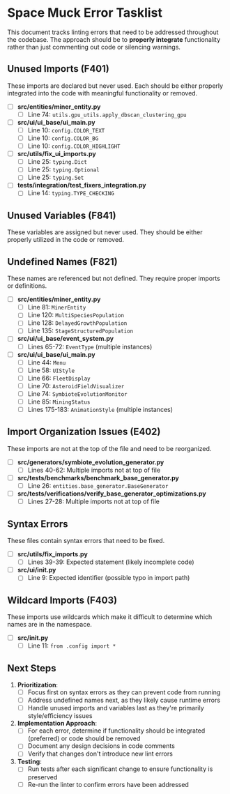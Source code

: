 # Space Muck Error Tasklist

This document tracks linting errors that need to be addressed throughout the codebase. The approach should be to **properly integrate** functionality rather than just commenting out code or silencing warnings.

## Unused Imports (F401)

These imports are declared but never used. Each should be either properly integrated into the code with meaningful functionality or removed.

- [ ] **src/entities/miner_entity.py**
  - [ ] Line 74: `utils.gpu_utils.apply_dbscan_clustering_gpu`

- [ ] **src/ui/ui_base/ui_main.py**
  - [ ] Line 10: `config.COLOR_TEXT`
  - [ ] Line 10: `config.COLOR_BG`
  - [ ] Line 10: `config.COLOR_HIGHLIGHT`

- [ ] **src/utils/fix_ui_imports.py**
  - [ ] Line 25: `typing.Dict`
  - [ ] Line 25: `typing.Optional`
  - [ ] Line 25: `typing.Set`

- [ ] **tests/integration/test_fixers_integration.py**
  - [ ] Line 14: `typing.TYPE_CHECKING`

## Unused Variables (F841)

These variables are assigned but never used. They should be either properly utilized in the code or removed.

## Undefined Names (F821)

These names are referenced but not defined. They require proper imports or definitions.

- [ ] **src/entities/miner_entity.py**
  - [ ] Line 81: `MinerEntity`
  - [ ] Line 120: `MultiSpeciesPopulation`
  - [ ] Line 128: `DelayedGrowthPopulation`
  - [ ] Line 135: `StageStructuredPopulation`

- [ ] **src/ui/ui_base/event_system.py**
  - [ ] Lines 65-72: `EventType` (multiple instances)

- [ ] **src/ui/ui_base/ui_main.py**
  - [ ] Line 44: `Menu`
  - [ ] Line 58: `UIStyle`
  - [ ] Line 66: `FleetDisplay`
  - [ ] Line 70: `AsteroidFieldVisualizer`
  - [ ] Line 74: `SymbioteEvolutionMonitor`
  - [ ] Line 85: `MiningStatus`
  - [ ] Lines 175-183: `AnimationStyle` (multiple instances)

## Import Organization Issues (E402)

These imports are not at the top of the file and need to be reorganized.

- [ ] **src/generators/symbiote_evolution_generator.py**
  - [ ] Lines 40-62: Multiple imports not at top of file

- [ ] **src/tests/benchmarks/benchmark_base_generator.py**
  - [ ] Line 26: `entities.base_generator.BaseGenerator`

- [ ] **src/tests/verifications/verify_base_generator_optimizations.py**
  - [ ] Lines 27-28: Multiple imports not at top of file

## Syntax Errors

These files contain syntax errors that need to be fixed.

- [ ] **src/utils/fix_imports.py**
  - [ ] Lines 39-39: Expected statement (likely incomplete code)

- [ ] **src/ui/__init__.py**
  - [ ] Line 9: Expected identifier (possible typo in import path)

## Wildcard Imports (F403)

These imports use wildcards which make it difficult to determine which names are in the namespace.

- [ ] **src/__init__.py**
  - [ ] Line 11: `from .config import *`

## Next Steps

1. **Prioritization**:
   - [ ] Focus first on syntax errors as they can prevent code from running
   - [ ] Address undefined names next, as they likely cause runtime errors
   - [ ] Handle unused imports and variables last as they're primarily style/efficiency issues

2. **Implementation Approach**:
   - [ ] For each error, determine if functionality should be integrated (preferred) or code should be removed
   - [ ] Document any design decisions in code comments
   - [ ] Verify that changes don't introduce new lint errors

3. **Testing**:
   - [ ] Run tests after each significant change to ensure functionality is preserved
   - [ ] Re-run the linter to confirm errors have been addressed
